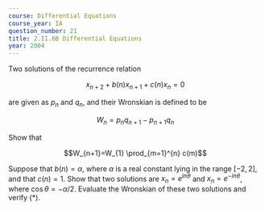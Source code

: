 ```yaml
---
course: Differential Equations
course_year: IA
question_number: 21
title: 2.II.6B Differential Equations
year: 2004
---
```



Two solutions of the recurrence relation

$$x_{n+2}+b(n) x_{n+1}+c(n) x_{n}=0$$

are given as $p_{n}$ and $q_{n}$, and their Wronskian is defined to be

$$W_{n}=p_{n} q_{n+1}-p_{n+1} q_{n}$$

Show that

$$W_{n+1}=W_{1} \prod_{m=1}^{n} c(m)$$

Suppose that $b(n)=\alpha$, where $\alpha$ is a real constant lying in the range $[-2,2]$, and that $c(n)=1$. Show that two solutions are $x_{n}=e^{i n \theta}$ and $x_{n}=e^{-i n \theta}$, where $\cos \theta=-\alpha / 2$. Evaluate the Wronskian of these two solutions and verify $(*)$.